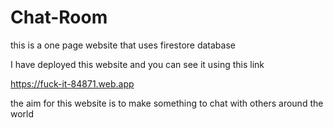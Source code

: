 # Chat-Room

this is a one page website that uses firestore database 

I have deployed this website and you can see it using this link

https://fuck-it-84871.web.app

the aim for this website is to make something to chat with others around the world
